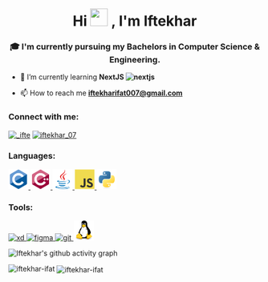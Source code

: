 <h1 align="center">Hi <img src="https://github.com/TheDudeThatCode/TheDudeThatCode/blob/master/Assets/Hi.gif" height="35" width="35"> , I'm Iftekhar</h1>
<h3 align="center">🎓 I'm currently pursuing my Bachelors in Computer Science & Engineering.</h3>

- 🌱 I’m currently learning **NextJS <img src="https://nextjs.org/static/favicon/favicon-32x32.png" alt="nextjs" width="20" height="20"/>**


- 📫 How to reach me **iftekharifat007@gmail.com**

<h3 align="left">Connect with me:</h3>
<p align="left">
<a href="https://twitter.com/_ifte" target="blank"><img align="center" src="https://raw.githubusercontent.com/rahuldkjain/github-profile-readme-generator/master/src/images/icons/Social/twitter.svg" alt="_ifte" height="30" width="40" /></a>
<a href="https://www.leetcode.com/iftekhar_07" target="blank"><img align="center" src="https://raw.githubusercontent.com/rahuldkjain/github-profile-readme-generator/master/src/images/icons/Social/leet-code.svg" alt="iftekhar_07" height="30" width="40" /></a>
</p>

<h3 align="left">Languages:</h3>
<p align="left"> <a href="https://www.cprogramming.com/" target="_blank"> <img src="https://raw.githubusercontent.com/devicons/devicon/master/icons/c/c-original.svg" alt="c" width="40" height="40"/> </a> <a href="https://www.w3schools.com/cpp/" target="_blank"> <img src="https://raw.githubusercontent.com/devicons/devicon/master/icons/cplusplus/cplusplus-original.svg" alt="cplusplus" width="40" height="40"/> </a> <a href="https://www.java.com" target="_blank"> <img src="https://raw.githubusercontent.com/devicons/devicon/master/icons/java/java-original.svg" alt="java" width="40" height="40"/> </a> <a href="https://developer.mozilla.org/en-US/docs/Web/JavaScript" target="_blank"> <img src="https://raw.githubusercontent.com/devicons/devicon/master/icons/javascript/javascript-original.svg" alt="javascript" width="40" height="40"/> </a> <a href="https://www.python.org" target="_blank"> <img src="https://raw.githubusercontent.com/devicons/devicon/master/icons/python/python-original.svg" alt="python" width="40" height="40"/> </a> </p>

<h3 align="left">Tools:</h3>
<p align="left"><a href="https://www.adobe.com/products/xd.html" target="_blank"> <img src="https://cdn.worldvectorlogo.com/logos/adobe-xd.svg" alt="xd" width="40" height="40"/> </a><a href="https://www.figma.com/" target="_blank"> <img src="https://www.vectorlogo.zone/logos/figma/figma-icon.svg" alt="figma" width="40" height="40"/> </a> <a href="https://git-scm.com/" target="_blank"> <img src="https://www.vectorlogo.zone/logos/git-scm/git-scm-icon.svg" alt="git" width="40" height="40"/> </a> <a href="https://www.linux.org/" target="_blank"> <img src="https://raw.githubusercontent.com/devicons/devicon/master/icons/linux/linux-original.svg" alt="linux" width="40" height="40"/> </a> </p>

![Iftekhar's github activity graph](https://activity-graph.herokuapp.com/graph?username=Iftekhar-Ifat&bg_color=0d1117&color=ffffff&line=11ff00&point=ffffff&area=true&hide_border=true)

<p><img align="left" src="https://github-readme-stats.vercel.app/api/top-langs?username=iftekhar-ifat&show_icons=true&theme=dark&locale=en" alt="iftekhar-ifat" /></p>

<p>&nbsp;<img align="center" src="https://github-readme-stats.vercel.app/api?username=iftekhar-ifat&show_icons=true&theme=dark&locale=en" alt="iftekhar-ifat" /></p>



